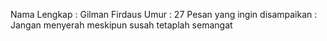 Nama Lengkap : Gilman Firdaus
Umur : 27
Pesan yang ingin disampaikan : Jangan menyerah meskipun susah tetaplah semangat

